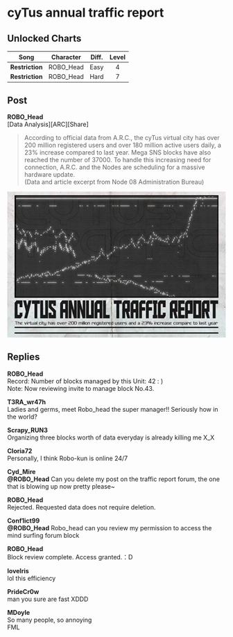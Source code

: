 # cyTus annual traffic report
## Unlocked Charts
|     Song      |Character|Diff.|Level|
|---------------|:-------:|:---:|:---:|
|**Restriction**|ROBO_Head|Easy |  4  |
|**Restriction**|ROBO_Head|Hard |  7  |

## Post
**ROBO_Head**<br>
[Data Analysis][ARC][Share]<br>
> According to official data from A.R.C., the cyTus virtual city has over 200 million registered users and over 180 million active users daily, a 23% increase compared to last year. Mega SNS blocks have also reached the number of 37000. To handle this increasing need for connection, A.R.C. and the Nodes are scheduling for a massive hardware update. <br>
(Data and article excerpt from Node 08 Administration Bureau)

![r0101.png](./attachments/r0101.png)
## Replies
**ROBO_Head**<br>
Record: Number of blocks managed by this Unit: 42  : )<br>
Note: Now reviewing invite to manage block No.43.

**T3RA_wr47h**<br>
Ladies and germs, meet Robo\_head the super manager!! Seriously how in the world?

**Scrapy_RUN3**<br>
Organizing three blocks worth of data everyday is already killing me X\_X

**Cloria72**<br>
Personally, I think Robo\-kun is online 24/7

**Cyd_Mire**<br>
**@ROBO\_Head** Can you delete my post on the traffic report forum, the one that is blowing up now pretty please\~ 

**ROBO_Head**<br>
Rejected. Requested data does not require deletion.

**Conf1ict99**<br>
**@ROBO\_Head** Robo\_head can you review my permission to access the mind surfing forum block

**ROBO_Head**<br>
Block review complete. Access granted.：D

**loveIris**<br>
lol this efficiency

**PrideCr0w**<br>
man you sure are fast XDDD

**MDoyle**<br>
So many people, so annoying<br>
FML

